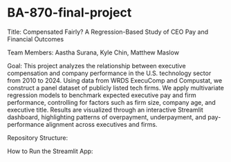 # BA-870-final-project

Title: Compensated Fairly? A Regression-Based Study of CEO Pay and Financial Outcomes

Team Members: Aastha Surana, Kyle Chin, Matthew Maslow

Goal: This project analyzes the relationship between executive compensation and company performance in the U.S. technology sector from 2010 to 2024. Using data from WRDS ExecuComp and Compustat, we construct a panel dataset of publicly listed tech firms. We apply multivariate regression models to benchmark expected executive pay and firm performance, controlling for factors such as firm size, company age, and executive title. Results are visualized through an interactive Streamlit dashboard, highlighting patterns of overpayment, underpayment, and pay-performance alignment across executives and firms.

Repository Structure:


How to Run the Streamlit App:


